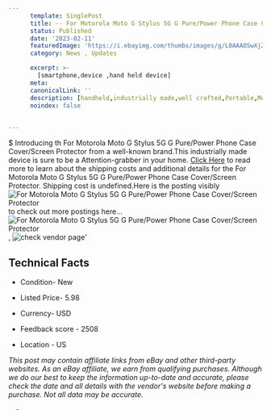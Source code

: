 ```yaml
---
      template: SinglePost
      title: -- For Motorola Moto G Stylus 5G G Pure/Power Phone Case Cover/Screen Protector
      status: Published
      date: '2023-02-11'
      featuredImage: 'https://i.ebayimg.com/thumbs/images/g/L0AAAOSwXjZivBwj/s-l225.jpg'
      category: News , Updates

      excerpt: >-
        [smartphone,device ,hand held device]
      meta:
      canonicalLink: ''
      description: [handheld,industrially made,well crafted,Portable,Mobile,Compact,Convenient,Lightweight,Maneuverable,Man-portable,Miniature,Carriable,Hand-held,Light,Holdable,Transportable,Mobile device,Pocket-sized,On-the-go,Wireless,Cordless,Compact size,Convenient size, smartphone,device ,hand held device]
      noindex: false
      

---
```

$
      Introducing th For Motorola Moto G Stylus 5G G Pure/Power Phone Case Cover/Screen Protector from a well-known brand.This industrially made device  is sure to be a Attention-grabber in your home. [Click Here](https://www.ebay.com/itm/284877424523?hash=item425404878b%3Ag%3AL0AAAOSwXjZivBwj&mkevt=1&mkcid=1&mkrid=711-53200-19255-0&campid=%253CePNCampaignId%253E&customid=%253CreferenceId%253E&toolid=10049) to read more to learn about the shipping costs and additional details for the For Motorola Moto G Stylus 5G G Pure/Power Phone Case Cover/Screen Protector. Shipping cost is undefined.Here is the posting visibly ![For Motorola Moto G Stylus 5G G Pure/Power Phone Case Cover/Screen Protector](https://i.ebayimg.com/thumbs/images/g/L0AAAOSwXjZivBwj/s-l225.jpg) to check out more postings here... ![For Motorola Moto G Stylus 5G G Pure/Power Phone Case Cover/Screen Protector](https://i.ebayimg.com/images/g/L0AAAOSwXjZivBwj/s-l1200.jpg), ![check vendor page](https://origin-galleryplus.ebayimg.com/ws/web/284877424523_2_0_1/225x225.jpg,https://origin-galleryplus.ebayimg.com/ws/web/284877424523_3_0_1/225x225.jpg,https://origin-galleryplus.ebayimg.com/ws/web/284877424523_4_0_1/225x225.jpg,https://origin-galleryplus.ebayimg.com/ws/web/284877424523_5_0_1/225x225.jpg,https://origin-galleryplus.ebayimg.com/ws/web/284877424523_6_0_1/225x225.jpg,https://origin-galleryplus.ebayimg.com/ws/web/284877424523_7_0_1/225x225.jpg,https://origin-galleryplus.ebayimg.com/ws/web/284877424523_8_0_1/225x225.jpg,https://origin-galleryplus.ebayimg.com/ws/web/284877424523_9_0_1/225x225.jpg,https://origin-galleryplus.ebayimg.com/ws/web/284877424523_10_0_1/225x225.jpg,https://origin-galleryplus.ebayimg.com/ws/web/284877424523_11_0_1/225x225.jpg,https://origin-galleryplus.ebayimg.com/ws/web/284877424523_12_0_1/225x225.jpg)'

      

 ## Technical Facts 



     
      

 - Condition- New 


      

 - Listed Price- 5.98 


      

 - Currency- USD 


      

 - Feedback score - 2508 


      

 - Location - US 


      
      

 *_This post may contain affiliate links from eBay and other third-party websites. As an eBay affiliate, we earn from qualifying purchases. Although we do our best to keep the information up-to-date and accurate, please check the date and all details with the vendor's website before making a purchase. Not all data may be accurate._*




      -
